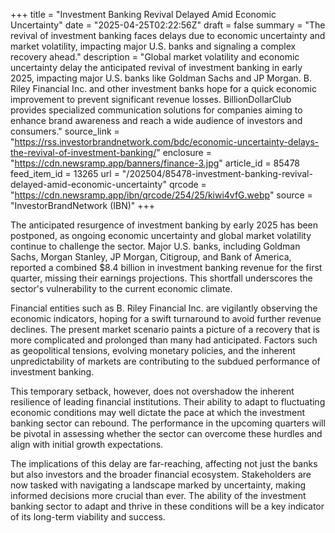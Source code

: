 +++
title = "Investment Banking Revival Delayed Amid Economic Uncertainty"
date = "2025-04-25T02:22:56Z"
draft = false
summary = "The revival of investment banking faces delays due to economic uncertainty and market volatility, impacting major U.S. banks and signaling a complex recovery ahead."
description = "Global market volatility and economic uncertainty delay the anticipated revival of investment banking in early 2025, impacting major U.S. banks like Goldman Sachs and JP Morgan. B. Riley Financial Inc. and other investment banks hope for a quick economic improvement to prevent significant revenue losses. BillionDollarClub provides specialized communication solutions for companies aiming to enhance brand awareness and reach a wide audience of investors and consumers."
source_link = "https://rss.investorbrandnetwork.com/bdc/economic-uncertainty-delays-the-revival-of-investment-banking/"
enclosure = "https://cdn.newsramp.app/banners/finance-3.jpg"
article_id = 85478
feed_item_id = 13265
url = "/202504/85478-investment-banking-revival-delayed-amid-economic-uncertainty"
qrcode = "https://cdn.newsramp.app/ibn/qrcode/254/25/kiwi4vfG.webp"
source = "InvestorBrandNetwork (IBN)"
+++

<p>The anticipated resurgence of investment banking by early 2025 has been postponed, as ongoing economic uncertainty and global market volatility continue to challenge the sector. Major U.S. banks, including Goldman Sachs, Morgan Stanley, JP Morgan, Citigroup, and Bank of America, reported a combined $8.4 billion in investment banking revenue for the first quarter, missing their earnings projections. This shortfall underscores the sector's vulnerability to the current economic climate.</p><p>Financial entities such as B. Riley Financial Inc. are vigilantly observing the economic indicators, hoping for a swift turnaround to avoid further revenue declines. The present market scenario paints a picture of a recovery that is more complicated and prolonged than many had anticipated. Factors such as geopolitical tensions, evolving monetary policies, and the inherent unpredictability of markets are contributing to the subdued performance of investment banking.</p><p>This temporary setback, however, does not overshadow the inherent resilience of leading financial institutions. Their ability to adapt to fluctuating economic conditions may well dictate the pace at which the investment banking sector can rebound. The performance in the upcoming quarters will be pivotal in assessing whether the sector can overcome these hurdles and align with initial growth expectations.</p><p>The implications of this delay are far-reaching, affecting not just the banks but also investors and the broader financial ecosystem. Stakeholders are now tasked with navigating a landscape marked by uncertainty, making informed decisions more crucial than ever. The ability of the investment banking sector to adapt and thrive in these conditions will be a key indicator of its long-term viability and success.</p>